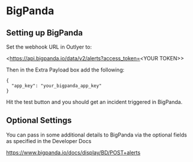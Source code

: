 # BigPanda

## Setting up BigPanda

Set the webhook URL in Outlyer to:

<https://api.bigpanda.io/data/v2/alerts?access_token=<YOUR TOKEN\>>

Then in the Extra Payload box add the following:

```
{
  "app_key": "your_bigpanda_app_key"
}
```

Hit the test button and you should get an incident triggered in BigPanda.
 

## Optional Settings

You can pass in some additional details to BigPanda via the optional fields as specified in the Developer Docs

<https://www.bigpanda.io/docs/display/BD/POST+alerts>

 
